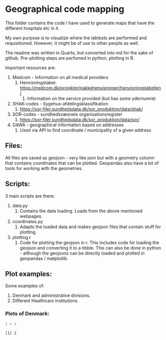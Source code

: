 # Geographical code mapping


This folder contains the code I have used to generate maps that have the
different hospitals etc in it.

  

My own purpose is to visualize where the labtests are performed and
requisitioned. However, it might be of use to other people as well.

  

The readme was written in Quarto, but converted into md for the sake of
github. Pre-plotting steps are perfomed in python, plotting in R.

  

Important resources are:

1.  Medcom - Information on all medical providers
    1.  Henvisningstabel:
        https://medcom.dk/projekter/pakkehenvisninger/henvisningstabellen/
        1.  Information on the service provided (but has some ydernumre)
2.  SHAK-codes - Sygehus-afdelingsklassifikation
    1.  https://sor-filer.sundhedsdata.dk/sor_produktion/data/shak/
3.  SOR-codes - sundhedsvæsnets organisationsregister
    1.  https://sor-filer.sundhedsdata.dk/sor_produktion/data/sor/
4.  DAWA - geographical information based on addresses
    1.  Used via API to find coordinate / municipality of a given
        address

## Files:

All files are saved as geojson - very like json but with a geometry
column that contains coordinates that can be plotted. Geopandas also
have a lot of tools for working with the geometries.

## Scripts:

3 main scripts are there:

1.  data.py
    1.  Contains the data loading. Loads from the above mentioned
        webpages.
2.  coordinates.py
    1.  Adapts the loaded data and makes geojson files that contain
        stuff for plotting.
3.  plotting.r
    1.  Code for plotting the geojson in r. This includes code for
        loading the geojson and converting it to a tibble. This can also
        be done in python - although the geojsons can be directly loaded
        and plotted in geopandas / matplotlib.

## Plot examples:

Some examples of:

1.  Denmark and administrative divisions.
2.  Different Healthcare institutions.

### Plots of Denmark:

``` r
1 + 1
```

    [1] 2
